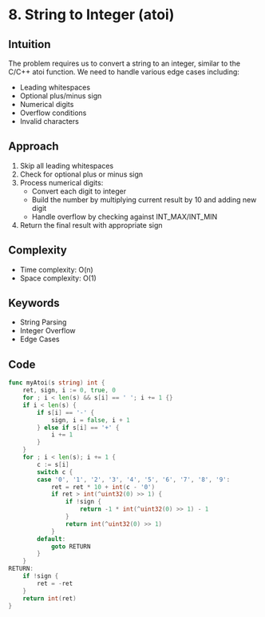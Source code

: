 # 8. String to Integer (atoi)

## Intuition

The problem requires us to convert a string to an integer, similar to the C/C++ atoi function. We need to handle various edge cases including:

- Leading whitespaces
- Optional plus/minus sign
- Numerical digits
- Overflow conditions
- Invalid characters

## Approach

1. Skip all leading whitespaces
2. Check for optional plus or minus sign
3. Process numerical digits:
    - Convert each digit to integer
    - Build the number by multiplying current result by 10 and adding new digit
    - Handle overflow by checking against INT_MAX/INT_MIN
4. Return the final result with appropriate sign

## Complexity

- Time complexity: O(n)
- Space complexity: O(1)

## Keywords

- String Parsing
- Integer Overflow
- Edge Cases

## Code

```go
func myAtoi(s string) int {
    ret, sign, i := 0, true, 0
    for ; i < len(s) && s[i] == ' '; i += 1 {}
    if i < len(s) {
        if s[i] == '-' {
            sign, i = false, i + 1
        } else if s[i] == '+' {
            i += 1
        }
    }
    for ; i < len(s); i += 1 {
        c := s[i]
        switch c {
        case '0', '1', '2', '3', '4', '5', '6', '7', '8', '9':
            ret = ret * 10 + int(c - '0')
            if ret > int(^uint32(0) >> 1) {
                if !sign {
                    return -1 * int(^uint32(0) >> 1) - 1
                }
                return int(^uint32(0) >> 1)
            }
        default:
            goto RETURN
        }
    }
RETURN:
    if !sign {
        ret = -ret
    }
    return int(ret)
}
```
